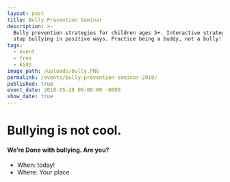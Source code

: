```yaml
---
layout: post
title: Bully Prevention Seminar
description: >-
  Bully prevention strategies for children ages 5+. Interactive strategies to
  stop bullying in positive ways. Practice being a buddy, not a bully!
tags:
  - event
  - free
  - kids
image_path: /uploads/bully.PNG
permalink: /events/bully-prevention-seminar-2018/
published: true
event_date: 2018-05-20 00:00:00 -0600
show_date: true
---
```


# Bullying is not cool.

#### We’re Done with bullying. Are you?

* When: today!
* Where: Your place